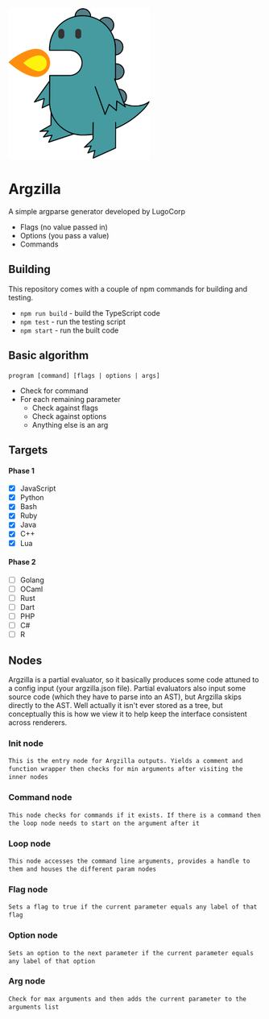 <img height="300" src="./res/argzilla.svg"/>

# Argzilla
A simple argparse generator developed by LugoCorp

- Flags (no value passed in)
- Options (you pass a value)
- Commands

## Building
This repository comes with a couple of npm commands for building and testing.
- `npm run build` - build the TypeScript code
- `npm test` - run the testing script
- `npm start` - run the built code

## Basic algorithm
`program [command] [flags | options | args]`

- Check for command
- For each remaining parameter
  - Check against flags
  - Check against options
  - Anything else is an arg

## Targets
#### Phase 1
- [x] JavaScript
- [x] Python
- [x] Bash
- [x] Ruby
- [x] Java
- [x] C++
- [x] Lua

#### Phase 2
- [ ] Golang
- [ ] OCaml
- [ ] Rust
- [ ] Dart
- [ ] PHP
- [ ] C#
- [ ] R

## Nodes
Argzilla is a partial evaluator, so it basically produces some code attuned to a config input (your argzilla.json file). Partial evaluators also input some source code (which they have to parse into an AST), but Argzilla skips directly to the AST. Well actually it isn't ever stored as a tree, but conceptually this is how we view it to help keep the interface consistent across renderers.
### Init node
```
This is the entry node for Argzilla outputs. Yields a comment and function wrapper then checks for min arguments after visiting the inner nodes
```

### Command node
```
This node checks for commands if it exists. If there is a command then the loop node needs to start on the argument after it
```

### Loop node
```
This node accesses the command line arguments, provides a handle to them and houses the different param nodes
```

### Flag node
```
Sets a flag to true if the current parameter equals any label of that flag
```

### Option node
```
Sets an option to the next parameter if the current parameter equals any label of that option
```

### Arg node
```
Check for max arguments and then adds the current parameter to the arguments list
```
